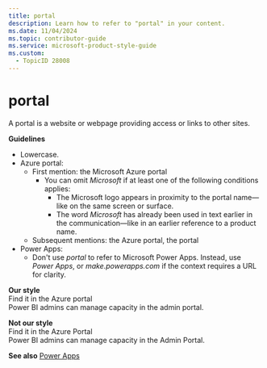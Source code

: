 ```yaml
---
title: portal
description: Learn how to refer to "portal" in your content.
ms.date: 11/04/2024
ms.topic: contributor-guide
ms.service: microsoft-product-style-guide
ms.custom:
  - TopicID 28008
---
```



# portal

A portal is a website or webpage providing access or links to other sites.

**Guidelines**

- Lowercase.
- Azure portal:
  - First mention: the Microsoft Azure portal
    - You can omit *Microsoft* if at least one of the following conditions applies:
      - The Microsoft logo appears in proximity to the portal name—like on the same screen or surface.
      - The word *Microsoft* has already been used in text earlier in the communication—like in an earlier reference to a product name.
  - Subsequent mentions: the Azure portal, the portal
- Power Apps:
  - Don't use *portal* to refer to Microsoft Power Apps. Instead, use *Power Apps*, or *make.powerapps.com* if the context requires a URL for clarity.

**Our style**  
Find it in the Azure portal  
Power BI admins can manage capacity in the admin portal.

**Not our style**  
Find it in the Azure Portal  
Power BI admins can manage capacity in the Admin Portal.

**See also** [Power Apps](~\a_z_names_terms\p\power-apps.md)  

